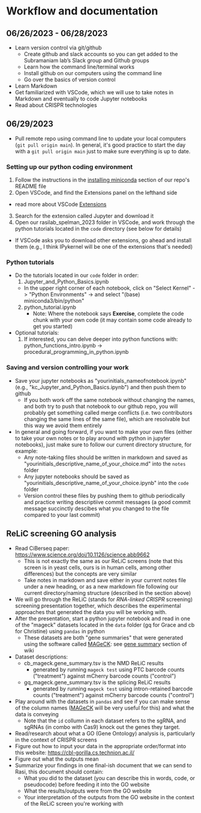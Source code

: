 # Workflow and documentation

## 06/26/2023 - 06/28/2023
- Learn version control via git/github
  -	Create github and slack accounts so you can get added to the Subramaniam lab’s Slack group and Github groups
  -	Learn how the command line/terminal works
  -	Install github on our computers using the command line
  -	Go over the basics of version control
- Learn Markdown
- Get familiarized with VSCode, which we will use to take notes in Markdown and eventually to code Jupyter notebooks
- Read about CRISPR technologies

## 06/29/2023
- Pull remote repo using command line to update your local computers (```git pull origin main```). In general, it's good practice to start the day with a ```git pull origin main``` just to make sure everything is up to date.

### Setting up our python coding environment
1. Follow the instructions in the [installing miniconda](https://github.com/kychen37/rasilab_spelman_2023/blob/main/README.md#installing-miniconda) section of our repo's README file
2. Open VSCode, and find the Extensions panel on the lefthand side
  - read more about VSCode [Extensions](https://code.visualstudio.com/docs/editor/extension-marketplace#:~:text=VS%20Code%20extensions%20let%20you,APIs%20used%20by%20VS%20Code.)
3. Search for the extension called Jupyter and download it
4. Open our rasilab_spelman_2023 folder in VSCode, and work through the python tutorials located in the ```code``` directory (see below for details)
  - If VSCode asks you to download other extensions, go ahead and install them (e.g., I think IPykernel will be one of the extensions that's needed)

### Python tutorials
- Do the tutorials located in our ```code``` folder in order:
  1. Jupyter_and_Python_Basics.ipynb
    - In the upper right corner of each notebook, click on "Select Kernel" -> "Python Environments" -> and select "(base) miniconda3/bin/python" 
  2. python_tutorial.ipynb
      - Note: Where the notebook says **Exercise**, complete the code chunk with your own code (it may contain some code already to get you started)  
- Optional tutorials:
  1. If interested, you can delve deeper into python functions with: python_functions_intro.ipynb -> procedural_programming_in_python.ipynb

### Saving and version controlling your work
- Save your jupyter notebooks as "yourinitials_nameofnotebook.ipynb" (e.g., "kc_Jupyter_and_Python_Basics.ipynb") and then push them to github
  - If you both work off the same notebook without changing the names, and both try to push that notebook to our github repo, you will probably get something called merge conflicts (i.e. two contributors changing the same lines of the same file), which are resolvable but this way we avoid them entirely
- In general and going forward, if you want to make your own files (either to take your own notes or to play around with python in jupyter notebooks), just make sure to follow our current directory structure, for example:
  - Any note-taking files should be written in markdown and saved as "yourinitials_descriptive_name_of_your_choice.md" into the ```notes``` folder
  - Any jupyter notebooks should be saved as "yourinitials_descriptive_name_of_your_choice.ipynb" into the ```code``` folder
  - Version control these files by pushing them to github periodically and practice writing descriptiive commit messages (a good commit message succinctly descibes what you changed to the file compared to your last commit)

## ReLiC screening GO analysis
- Read CiBerseq paper: https://www.science.org/doi/10.1126/science.abb9662
  - This is not exactly the same as our ReLiC screens (note that this screen is in yeast cells, ours is in human cells, among other differences) but the concepts are very similar
  - Take notes in markdown and save either in your current notes file under a new heading, or as a new markdown file following our current directory/naming structure (described in the section above)
- We will go through the ReLiC (stands for _RNA_-_linked_ _CRISPR_ screening) screening presentation together, which describes the experimental approaches that generated the data you will be working with.
- After the presentation, start a python jupyter notebook and read in one of the "mageck" datasets located in the ```data``` folder (gq for Grace and cb for Christine) using ```pandas``` in python
  - These datasets are both "gene summaries" that were generated using the software called [MAGeCK](https://sourceforge.net/p/mageck/wiki/Home/): see [gene summary](https://sourceforge.net/p/mageck/wiki/Home/#gene_summary_txt) section of wiki
- Dataset descriptions:
  - cb_mageck.gene_summary.tsv is the NMD ReLiC results
    - generated by running ```mageck test``` using PTC barcode counts ("treatment") against mCherry barcode counts ("control")
  - gq_mageck.gene_summary.tsv is the splicing ReLiC results
    - generated by running ```mageck test``` using intron-retained barcode counts ("treatment") against mCherry barcode counts ("control")
- Play around with the datasets in ```pandas``` and see if you can make sense of the column names ([MAGeCK](https://sourceforge.net/p/mageck/wiki/Home/) will be very useful for this) and what the data is conveying
  - Note that the ```id``` collumn in each dataset refers to the sgRNA, and sgRNAs (in combo with Cas9) knock out the genes they target.
- Read/research about what a GO (Gene Ontology) analysis is, particularly in the context of CRISPR screens
- Figure out how to input your data in the appropriate order/format into this website: https://cbl-gorilla.cs.technion.ac.il/
- Figure out what the outputs mean
- Summarize your findings in one final-ish document that we can send to Rasi, this document should contain:
  - What you did to the dataset (you can describe this in words, code, or pseudocode) before feeding it into the GO website
  - What the results/outputs were from the GO website
  - Your interpretation of the outputs from the GO website in the context of the ReLiC screen you're working with